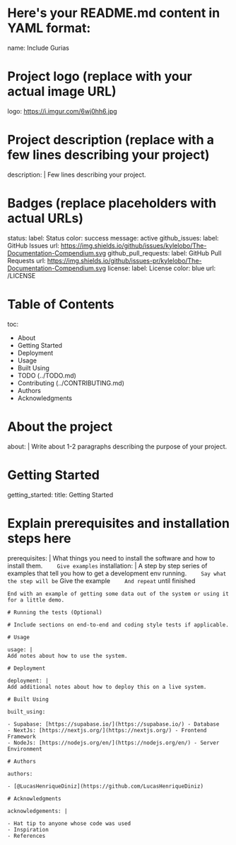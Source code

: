 # Here's your README.md content in YAML format:

name: Include Gurias

# Project logo (replace with your actual image URL)

logo: https://i.imgur.com/6wj0hh6.jpg

# Project description (replace with a few lines describing your project)

description: |
Few lines describing your project.
<br>

# Badges (replace placeholders with actual URLs)

status:
label: Status
color: success
message: active
github_issues:
label: GitHub Issues
url: https://img.shields.io/github/issues/kylelobo/The-Documentation-Compendium.svg
github_pull_requests:
label: GitHub Pull Requests
url: https://img.shields.io/github/issues-pr/kylelobo/The-Documentation-Compendium.svg
license:
label: License
color: blue
url: /LICENSE

# Table of Contents

toc:

- About
- Getting Started
- Deployment
- Usage
- Built Using
- TODO (../TODO.md)
- Contributing (../CONTRIBUTING.md)
- Authors
- Acknowledgments

# About the project

about: |
Write about 1-2 paragraphs describing the purpose of your project.

# Getting Started

getting_started:
title: Getting Started

# Explain prerequisites and installation steps here

prerequisites: |
What things you need to install the software and how to install them.
`     Give examples
    `
installation: |
A step by step series of examples that tell you how to get a development env running.
`     Say what the step will be
    `
Give the example
`     And repeat
    `
until finished
```
End with an example of getting some data out of the system or using it for a little demo.

# Running the tests (Optional)

# Include sections on end-to-end and coding style tests if applicable.

# Usage

usage: |
Add notes about how to use the system.

# Deployment

deployment: |
Add additional notes about how to deploy this on a live system.

# Built Using

built_using:

- Supabase: [https://supabase.io/](https://supabase.io/) - Database
- NextJs: [https://nextjs.org/](https://nextjs.org/) - Frontend Framework
- NodeJs: [https://nodejs.org/en/](https://nodejs.org/en/) - Server Environment

# Authors

authors:

- [@LucasHenriqueDiniz](https://github.com/LucasHenriqueDiniz)

# Acknowledgments

acknowledgements: |

- Hat tip to anyone whose code was used
- Inspiration
- References
